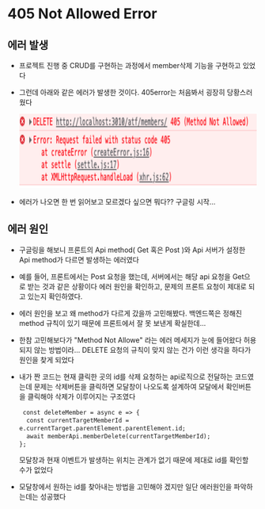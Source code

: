 # 405 Not Allowed Error

## 에러 발생

- 프로젝트 진행 중 CRUD를 구현하는 과정에서 member삭제 기능을 구현하고 있었다
- 그런데 아래와 같은 에러가 발생한 것이다. 405error는 처음봐서 굉장히 당황스러웠다

  <img src="./../Image/405%20ERROR.png" width="500px" height="150px" alt="405 error"></img></br>

- 에러가 나오면 한 번 읽어보고 모르겠다 싶으면 뭐다??
  구글링 시작...

## 에러 원인

- 구글링을 해보니 프론트의 Api method( Get 혹은 Post )와 Api 서버가 설정한 Api method가 다르면 발생하는 에러였다
- 예를 들어, 프론트에서는 Post 요청을 했는데, 서버에서는 해당 api 요청을 Get으로 받는 것과 같은 상황이다
  에러 원인을 확인하고, 문제의 프론트 요청이 제대로 되고 있는지 확인하였다.
- 에러 원인을 보고 왜 method가 다르게 갔을까 고민해봤다. 백엔드쪽은 정해진 method 규칙이 있기 때문에
  프론트에서 잘 못 보낸게 확실한데...
- 한참 고민해보다가 "Method Not Allowe" 라는 에러 메세지가 눈에 들어왔다
  허용되지 않는 방법이라...
  DELETE 요청의 규칙이 맞지 않는 건가 이런 생각을 하다가 원인을 찾게 되었다

- 내가 짠 코드는 현재 클릭한 곳의 id를 삭제 요청하는 api로직으로 전달하는 코드였는데
  문제는 삭제버튼을 클릭하면 모달창이 나오도록 설계하여 모달에서 확인버튼을 클릭해야
  삭제가 이루어지는 구조였다

  ```
   const deleteMember = async e => {
    const currentTargetMemberId = e.currentTarget.parentElement.parentElement.id;
    await memberApi.memberDelete(currentTargetMemberId);
  };
  ```

  모달창과 현재 이벤트가 발생하는 위치는 관계가 없기 때문에 제대로 id를 확인할 수가 없었다

- 모달창에서 원하는 id를 찾아내는 방법을 고민해야 겠지만 일단 에러원인을 파악하는데는 성공했다
